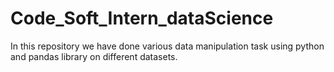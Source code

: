 # Code_Soft_Intern_dataScience
In this repository we have done various data manipulation task using python and pandas library on different datasets.
